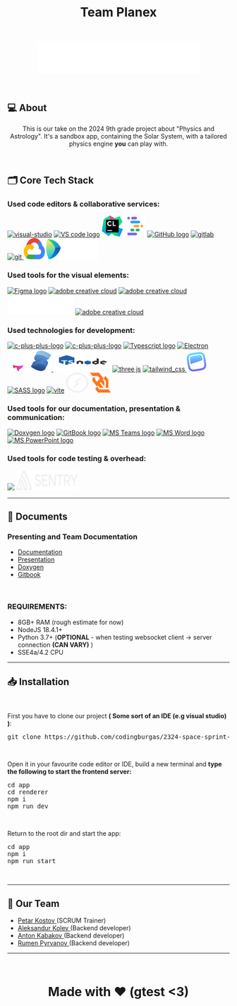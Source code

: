 <h1 align="center">Team Planex</h1>

<br>
<p align="center">
<img src="Images/svgexport-31.png"/>
</p>
<br>

## 💻 About
<p align="center">This is our take on the 2024 9th grade project about "Physics and Astrology". It's a sandbox app, containing the Solar System, with a tailored physics engine <b>you</b> can play with.
</p>
<p align="center">


<br>

## 🗂️ Core Tech Stack

### Used code editors & collaborative services:

<p align="left" gap="10px">
<a href="https://visualstudio.microsoft.com/"><img width="48" height="48" src="https://img.icons8.com/fluency/48/visual-studio.png" alt="visual-studio"/></a>
<a href="https://code.visualstudio.com/"><img src="https://img.icons8.com/color/344/visual-studio-code-2019.png" alt="VS code logo" width=48px /></a>
<a href="https://code.visualstudio.com/"><img src="Images/clion.svg" alt="VS code logo" width=48px /></a>
<a href="https://code.visualstudio.com/"><img src="Images/idx.svg" alt="VS code logo" width=48px /></a>
<a href="https://github.com/"><img src="https://img.icons8.com/nolan/344/github.png" alt="GitHub logo" width=52px /></a>
<a href="https://about.gitlab.com/"><img width="48" height="48" src="https://img.icons8.com/color/48/gitlab.png" alt="gitlab"/>
<a href="https://git-scm.com/"><img width="48" height="48" src="https://img.icons8.com/color/48/git.png" alt="git"/> </a>
<a href="https://nodejs.org/en"><img width="48" height="48" src="Images/google-cloud.svg" alt="solid"/></a>
<a href="https://nodejs.org/en"><img width="120" height="45" src="Images/jetbrains.svg" alt="solid"/></a>
</p>

### Used tools for the visual elements:

<p align="left" gap="10px">
<a href="https://www.figma.com/"><img src="https://img.icons8.com/color/344/figma--v1.png" alt="Figma logo" width=48px/></a>
<a href="https://www.adobe.com/creativecloud.html"><img src="https://www.adobe.com/content/dam/shared/images/product-icons/svg/creative-cloud.svg" alt="adobe creative cloud" width=48px /></a>
<a href="https://marketplace.visualstudio.com/items?itemName=adpyke.codesnap"><img src="https://adpyke.gallerycdn.vsassets.io/extensions/adpyke/codesnap/1.3.4/1625238962906/Microsoft.VisualStudio.Services.Icons.Default" alt="adobe creative cloud" width=48px /></a>
<a href="https://marketplace.visualstudio.com/items?itemName=adpyke.codesnap"><img src="Images/qt-deisgn.svg" alt="adobe creative cloud" width=150px height="45" /></a>
<a href="https://marketplace.visualstudio.com/items?itemName=adpyke.codesnap"><img src="https://www.blender.org/wp-content/uploads/2020/07/blender_logo_no_socket_white.png" alt="adobe creative cloud" width=140px height="47" /></a>
</p>

### Used technologies for development:
<p align="left gap="10px">
    <a href="https://cplusplus.com/"><img width="48" height="48" src="https://img.icons8.com/fluency/48/c-plus-plus-logo.png" alt="c-plus-plus-logo"/></a>
    <a href="https://cplusplus.com/"><img width="60" height="48" src="https://upload.wikimedia.org/wikipedia/commons/0/0b/Qt_logo_2016.svg" alt="c-plus-plus-logo"/></a>
    <a href="https://www.typescriptlang.org/"><img src="https://upload.wikimedia.org/wikipedia/commons/thumb/4/4c/Typescript_logo_2020.svg/2048px-Typescript_logo_2020.svg.png" alt="Typescript logo" width=50px /></a>
    <a href="https://www.electronjs.org/"> <img width="48" height="48" src="https://uxwing.com/wp-content/themes/uxwing/download/brands-and-social-media/electron-icon.png" alt="Electron"></a>
    <a href="https://astro.build/"> <img width="48" height="45" alt="astro" src="Images/astro-icon-light-gradient.svg"></a>
    <a href="https://tailwindcss.com/"> <img width="48" height="48" src="Images/solid.svg" alt="tailwind_css" alt="Tailwind"/>
    <a href="https://nodejs.org/en/"><img src="https://raw.githubusercontent.com/TypeStrong/ts-node/HEAD/logo.svg?sanitize=true" alt="nodejs" width="130px" height="50px"/></a>
    <a href="https://threejs.org/"><img src="https://global.discourse-cdn.com/standard17/uploads/threejs/original/2X/e/e4f86d2200d2d35c30f7b1494e96b9595ebc2751.png" alt="three js" width=48px /></a>
    <a href="https://tailwindcss.com/"> <img width="48" height="48" src="https://img.icons8.com/fluency/48/tailwind_css.png" alt="tailwind_css" alt="Tailwind"/>
    <a href="https://sass-lang.com/"><img src="Images/headless-ui.svg" alt="SASS logo" width=44px /></a>
    <a href="https://sass-lang.com/"><img src="https://img.icons8.com/color/344/sass.png" alt="SASS logo" width=48px /></a>
    <a href="https://vitejs.dev/"><img src="https://vitejs.dev/logo.svg" alt="vite" width=48px /></a>
    <a href="https://vitejs.dev/"><img src="Images/socketio-icon.svg" alt="vite" width=50px height="45" /></a>
    <a href="https://vitejs.dev/"><img src="Images/web-socket.svg" alt="vite" width=48px height="45" /></a>
</p>

### Used tools for our documentation, presentation & communication:
<p align="left">
<a href="https://www.doxygen.nl/"><img src="https://images-wixmp-ed30a86b8c4ca887773594c2.wixmp.com/i/6ac1857f-f453-48fa-b3b9-4033de693b17/dbd0jys-fde5ad33-8c95-4dea-83fc-56c72aea2eb1.png" alt="Doxygen logo" width=42px /></a>
<a href="https://www.gitbook.com/"><img src="https://cdn.discordapp.com/attachments/878701034430672897/1040701411962409031/RFSGYvg_1.png" alt="GitBook logo" width=58px /></a>
<a href="https://www.microsoft.com/en/microsoft-teams/group-chat-software"><img src="https://img.icons8.com/fluency/48/microsoft-teams-2019.png" alt = "MS Teams logo" width=48px /></a>
<a href="https://www.microsoft.com/en-ww/microsoft-365/word"><img src="https://img.icons8.com/color/48/microsoft-word-2019--v2.png" alt="MS Word logo" width=48px /></a>
<a href="https://www.microsoft.com/en-ww/microsoft-365/powerpoint"><img src="https://img.icons8.com/color/344/ms-powerpoint.png" alt="MS PowerPoint logo" width=48px /></a>
</p>

### Used tools for code testing & overhead:
<p align="left" gap="10px">
<a href="https://www.python.org/"><img width="45px" src="https://upload.wikimedia.org/wikipedia/commons/thumb/c/c3/Python-logo-notext.svg/1869px-Python-logo-notext.svg.png"/></a>
<a href="https://nodejs.org/en"><img width="140" height="45" src="Images/Sentry.svg" alt="solid"/></a>    
</p>


<hr>


## 📄 Documents

### Presenting and Team Documentation

- [Documentation]()
- [Presentation]()
- [Doxygen]()
- [Gitbook]()

<br>

### REQUIREMENTS:
- 8GB+ RAM (rough estimate for now)
- NodeJS 18.4.1+
- Python 3.7+ (**OPTIONAL** - when testing websocket client -> server connection **(CAN VARY)** )
- SSE4a/4.2 CPU

<hr>


## 📥 Installation
<br>

<p>First you have to clone our project <b>( Some sort of an IDE (e.g visual studio) )</b>: </p>
<pre>git clone https://github.com/codingburgas/2324-space-sprint-project-planex.git</pre>
<br>
<p>Open it in your favourite code editor or IDE, build a new terminal and <b>type the following to start the frontend server: </b> </p>
<pre>
cd app
cd renderer
npm i
npm run dev
</pre>
<br>
<p>Return to the root dir and start the app: </p>
<pre>
cd app
npm i
npm run start
</pre>
<br>
<hr>


## 🧒 Our Team

- <a href = "https://github.com/PTKostov22"> Petar Kostov </a> (SCRUM Trainer)
- <a href = "https://github.com/AMKolev22"> Aleksandur Kolev </a> (Backend developer)
- <a href = "https://github.com/ATKabakov22"> Anton Kabakov </a> (Backend developer)
- <a href = "https://github.com/RVParvanov22"> Rumen Pyrvanov </a> (Backend developer)







<hr>
<br>




<h1 align="center">Made with ❤️ (gtest <3)</h1>
